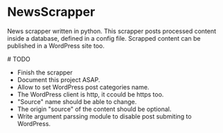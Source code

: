 # NewsScrapper

News scrapper written in python.
This scrapper posts processed content inside a database, defined in a config file.
Scrapped content can be published in a WordPress site too.


# TODO

 - Finish the scrapper
 - Document this project ASAP.
 - Allow to set WordPress post categories name.
 - The WordPress client is http, it ccould be https too.
 - "Source" name should be able to change.
 - The origin "source" of the content should be optional.
 - Write argument parssing module to disable post submiting to WordPress.
